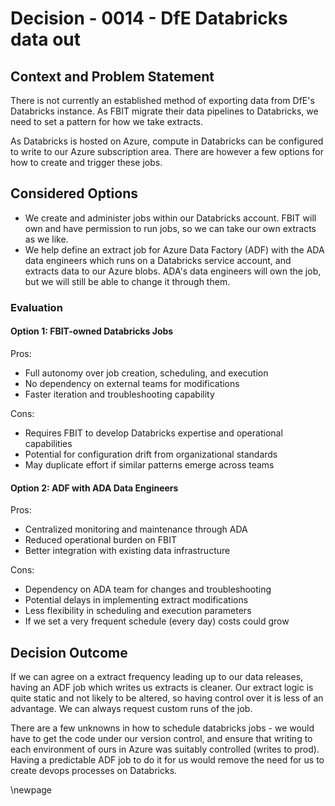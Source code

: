 # Decision - 0014 - DfE Databricks data out

## Context and Problem Statement

There is not currently an established method of exporting data from DfE's Databricks instance. As FBIT migrate their data pipelines to Databricks, we need to set a pattern for how we take extracts.

As Databricks is hosted on Azure, compute in Databricks can be configured to write to our Azure subscription area. There are however a few options for how to create and trigger these jobs.

## Considered Options

* We create and administer jobs within our Databricks account. FBIT will own and have permission to run jobs, so we can take our own extracts as we like.
* We help define an extract job for Azure Data Factory (ADF) with the ADA data engineers which runs on a Databricks service account, and extracts data to our Azure blobs. ADA's data engineers will own the job, but we will still be able to change it through them.

### Evaluation

#### Option 1: FBIT-owned Databricks Jobs
Pros:

* Full autonomy over job creation, scheduling, and execution
* No dependency on external teams for modifications
* Faster iteration and troubleshooting capability

Cons:

* Requires FBIT to develop Databricks expertise and operational capabilities
* Potential for configuration drift from organizational standards
* May duplicate effort if similar patterns emerge across teams

#### Option 2: ADF with ADA Data Engineers
Pros:

* Centralized monitoring and maintenance through ADA
* Reduced operational burden on FBIT
* Better integration with existing data infrastructure

Cons:

* Dependency on ADA team for changes and troubleshooting
* Potential delays in implementing extract modifications
* Less flexibility in scheduling and execution parameters
* If we set a very frequent schedule (every day) costs could grow

## Decision Outcome

If we can agree on a extract frequency leading up to our data releases, having an ADF job which writes us extracts is cleaner. Our extract logic is quite static and not likely to be altered, so having control over it is less of an advantage. We can always request custom runs of the job.

There are a few unknowns in how to schedule databricks jobs - we would have to get the code under our version control, and ensure that writing to each environment of ours in Azure was suitably controlled (writes to prod). Having a predictable ADF job to do it for us would remove the need for us to create devops processes on Databricks.

<!-- Leave the rest of this page blank -->
\newpage
